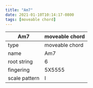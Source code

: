 ```yaml
---
title: "Am7"
date: 2021-01-10T10:14:17-0800
tags: [moveable chord]
---
```


|Am7|moveable chord|
|---|---|
|type|moveable chord|
|name|Am7|
|root string|6|
|fingering|5X5555|
|scale pattern|I|
